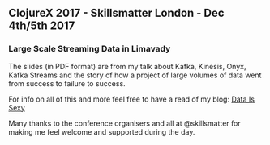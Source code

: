 ## ClojureX 2017 - Skillsmatter London - Dec 4th/5th 2017

### Large Scale Streaming Data in Limavady

The slides (in PDF format) are from my talk about Kafka, Kinesis, Onyx, Kafka Streams and the story of how a project of large volumes of data went from success to failure to success. 

For info on all of this and more feel free to have a read of my blog: [Data Is Sexy](http://dataissexy.wordpress.com)

Many thanks to the conference organisers and all at @skillsmatter for making me feel welcome and supported during the day.


